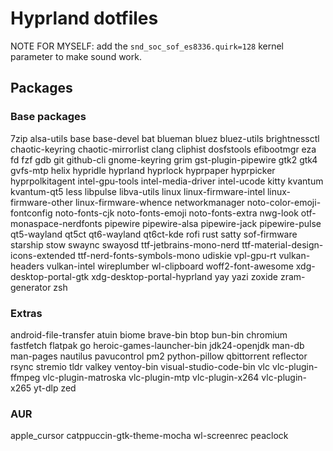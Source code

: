 # Hyprland dotfiles

NOTE FOR MYSELF: add the `snd_soc_sof_es8336.quirk=128` kernel parameter to make sound work.

## Packages

### Base packages

7zip
alsa-utils
base
base-devel
bat
blueman
bluez
bluez-utils
brightnessctl
chaotic-keyring
chaotic-mirrorlist
clang
cliphist
dosfstools
efibootmgr
eza
fd
fzf
gdb
git
github-cli
gnome-keyring
grim
gst-plugin-pipewire
gtk2
gtk4
gvfs-mtp
helix
hypridle
hyprland
hyprlock
hyprpaper
hyprpicker
hyprpolkitagent
intel-gpu-tools
intel-media-driver
intel-ucode
kitty
kvantum
kvantum-qt5
less
libpulse
libva-utils
linux
linux-firmware-intel
linux-firmware-other
linux-firmware-whence
networkmanager
noto-color-emoji-fontconfig
noto-fonts-cjk
noto-fonts-emoji
noto-fonts-extra
nwg-look
otf-monaspace-nerdfonts
pipewire
pipewire-alsa
pipewire-jack
pipewire-pulse
qt5-wayland
qt5ct
qt6-wayland
qt6ct-kde
rofi
rust
satty
sof-firmware
starship
stow
swaync
swayosd
ttf-jetbrains-mono-nerd
ttf-material-design-icons-extended
ttf-nerd-fonts-symbols-mono
udiskie
vpl-gpu-rt
vulkan-headers
vulkan-intel
wireplumber
wl-clipboard
woff2-font-awesome
xdg-desktop-portal-gtk
xdg-desktop-portal-hyprland
yay
yazi
zoxide
zram-generator
zsh


### Extras

android-file-transfer
atuin
biome
brave-bin
btop
bun-bin
chromium
fastfetch
flatpak
go
heroic-games-launcher-bin
jdk24-openjdk
man-db
man-pages
nautilus
pavucontrol
pm2
python-pillow
qbittorrent
reflector
rsync
stremio
tldr
valkey
ventoy-bin
visual-studio-code-bin
vlc
vlc-plugin-ffmpeg
vlc-plugin-matroska
vlc-plugin-mtp
vlc-plugin-x264
vlc-plugin-x265
yt-dlp
zed

### AUR
apple_cursor
catppuccin-gtk-theme-mocha
wl-screenrec
peaclock
